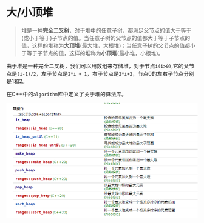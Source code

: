 # 大/小顶堆


> 堆是一种**完全二叉树**，对于堆中的任意子树，都满足父节点的值大于等于(或小于等于)子节点的值。当任意子树的父节点的值都大于等于子节点的值，这样的堆称为**大顶堆**(最大堆，大根堆)；当任意子树的父节点的值都小于等于子节点的值，这样的堆称为**小顶堆**(最小堆，小根堆)。

由于堆是一种完全二叉树，我们可以用数组来存储堆，对于节点`i(i>0)`,它的父节点是`(i-1)/2`，左子节点是`2*i + 1`，右子节点是`2*i+2`，节点0的左右子节点分别是1和2。

在C++中的`algorithm`库中定义了关于堆的算法库。

![](https://raw.githubusercontent.com/AZMDDY/imgs/master/20200907201148.png)
